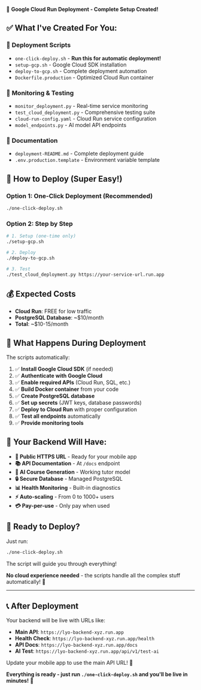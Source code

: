 🎉 **Google Cloud Run Deployment - Complete Setup Created!**

## ✅ What I've Created For You:

### 🚀 **Deployment Scripts**
- `one-click-deploy.sh` - **Run this for automatic deployment!**
- `setup-gcp.sh` - Google Cloud SDK installation
- `deploy-to-gcp.sh` - Complete deployment automation
- `Dockerfile.production` - Optimized Cloud Run container

### 🔧 **Monitoring & Testing**
- `monitor_deployment.py` - Real-time service monitoring
- `test_cloud_deployment.py` - Comprehensive testing suite
- `cloud-run-config.yaml` - Cloud Run service configuration
- `model_endpoints.py` - AI model API endpoints

### 📖 **Documentation**
- `deployment-README.md` - Complete deployment guide
- `.env.production.template` - Environment variable template

## 🎯 **How to Deploy (Super Easy!)**

### **Option 1: One-Click Deployment (Recommended)**
```bash
./one-click-deploy.sh
```

### **Option 2: Step by Step**
```bash
# 1. Setup (one-time only)
./setup-gcp.sh

# 2. Deploy  
./deploy-to-gcp.sh

# 3. Test
./test_cloud_deployment.py https://your-service-url.run.app
```

## 💰 **Expected Costs**
- **Cloud Run**: FREE for low traffic
- **PostgreSQL Database**: ~$10/month
- **Total**: ~$10-15/month

## 🎪 **What Happens During Deployment**

The scripts automatically:

1. ✅ **Install Google Cloud SDK** (if needed)
2. ✅ **Authenticate with Google Cloud**
3. ✅ **Enable required APIs** (Cloud Run, SQL, etc.)
4. ✅ **Build Docker container** from your code
5. ✅ **Create PostgreSQL database** 
6. ✅ **Set up secrets** (JWT keys, database passwords)
7. ✅ **Deploy to Cloud Run** with proper configuration
8. ✅ **Test all endpoints** automatically
9. ✅ **Provide monitoring tools**

## 🌟 **Your Backend Will Have:**

- **🔗 Public HTTPS URL** - Ready for your mobile app
- **📚 API Documentation** - At `/docs` endpoint
- **🤖 AI Course Generation** - Working tutor model
- **🔒 Secure Database** - Managed PostgreSQL
- **📊 Health Monitoring** - Built-in diagnostics
- **⚡ Auto-scaling** - From 0 to 1000+ users
- **💳 Pay-per-use** - Only pay when used

## 🚀 **Ready to Deploy?**

Just run:
```bash
./one-click-deploy.sh
```

The script will guide you through everything! 

**No cloud experience needed** - the scripts handle all the complex stuff automatically! 🎉

---

## 📞 **After Deployment**

Your backend will be live with URLs like:
- **Main API**: `https://lyo-backend-xyz.run.app`
- **Health Check**: `https://lyo-backend-xyz.run.app/health`
- **API Docs**: `https://lyo-backend-xyz.run.app/docs`
- **AI Test**: `https://lyo-backend-xyz.run.app/api/v1/test-ai`

Update your mobile app to use the main API URL! 📱

**Everything is ready - just run `./one-click-deploy.sh` and you'll be live in minutes!** 🚀
